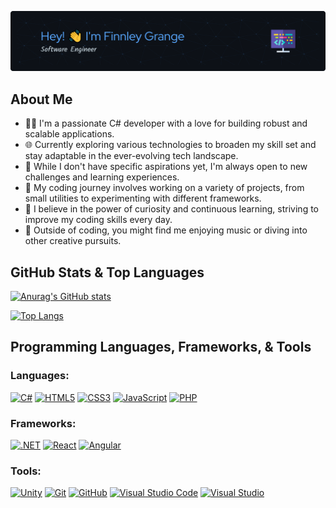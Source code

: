 ![Header](./finnleygrange.png)

## About Me

- 👨‍💻 I'm a passionate C# developer with a love for building robust and scalable applications.
- 🌐 Currently exploring various technologies to broaden my skill set and stay adaptable in the ever-evolving tech landscape.
- 🚀 While I don't have specific aspirations yet, I'm always open to new challenges and learning experiences.
- 🎯 My coding journey involves working on a variety of projects, from small utilities to experimenting with different frameworks.
- 🌟 I believe in the power of curiosity and continuous learning, striving to improve my coding skills every day.
- 🎸 Outside of coding, you might find me enjoying music or diving into other creative pursuits.

## GitHub Stats & Top Languages

[![Anurag's GitHub stats](https://github-readme-stats.vercel.app/api?username=finnleygrange&theme=github_dark&rank_icon=github&card_width=450px)](https://github.com/anuraghazra/github-readme-stats)

[![Top Langs](https://github-readme-stats.vercel.app/api/top-langs/?username=finnleygrange&theme=github_dark&card_width=450px)](https://github.com/anuraghazra/github-readme-stats)

## Programming Languages, Frameworks, & Tools

### Languages:
[![C#](https://img.shields.io/badge/C%23-%23239120.svg?style=for-the-badge&logo=c-sharp&logoColor=white)](https://docs.microsoft.com/en-us/dotnet/csharp/)
[![HTML5](https://img.shields.io/badge/HTML5-%23E34F26.svg?style=for-the-badge&logo=html5&logoColor=white)](https://developer.mozilla.org/en-US/docs/Web/Guide/HTML/HTML5)
[![CSS3](https://img.shields.io/badge/CSS3-%231572B6.svg?style=for-the-badge&logo=css3&logoColor=white)](https://developer.mozilla.org/en-US/docs/Web/CSS)
[![JavaScript](https://img.shields.io/badge/JavaScript-%23323330.svg?style=for-the-badge&logo=javascript&logoColor=%23F7DF1E)](https://developer.mozilla.org/en-US/docs/Web/JavaScript)
[![PHP](https://img.shields.io/badge/PHP-%23777BB4.svg?style=for-the-badge&logo=php&logoColor=white)](https://www.php.net/)

### Frameworks:
[![.NET](https://img.shields.io/badge/.NET-%235C2D91.svg?style=for-the-badge&logo=.net&logoColor=white)](https://dotnet.microsoft.com/)
[![React](https://img.shields.io/badge/React-%2361DAFB.svg?style=for-the-badge&logo=react&logoColor=white)](https://reactjs.org/)
[![Angular](https://img.shields.io/badge/Angular-%23DD0031.svg?style=for-the-badge&logo=angular&logoColor=white)](https://angular.io/)

### Tools:
[![Unity](https://img.shields.io/badge/Unity-%23000000.svg?style=for-the-badge&logo=unity&logoColor=white)](https://unity.com/)
[![Git](https://img.shields.io/badge/Git-%23F05032.svg?style=for-the-badge&logo=git&logoColor=white)](https://git-scm.com/)
[![GitHub](https://img.shields.io/badge/GitHub-%23121011.svg?style=for-the-badge&logo=github&logoColor=white)](https://github.com/)
[![Visual Studio Code](https://img.shields.io/badge/VS%20Code-%23007ACC.svg?style=for-the-badge&logo=visual-studio-code&logoColor=white)](https://code.visualstudio.com/)
[![Visual Studio](https://img.shields.io/badge/Visual%20Studio-%235C2D91.svg?style=for-the-badge&logo=visual-studio&logoColor=white)](https://visualstudio.microsoft.com/)
<!-- Add or remove badges as needed -->


<!--
**finnleygrange/finnleygrange** is a ✨ _special_ ✨ repository because its `README.md` (this file) appears on your GitHub profile.

Here are some ideas to get you started:

- 🔭 I’m currently working on ...
- 🌱 I’m currently learning ...
- 👯 I’m looking to collaborate on ...
- 🤔 I’m looking for help with ...
- 💬 Ask me about ...
- 📫 How to reach me: ...
- 😄 Pronouns: ...
- ⚡ Fun fact: ...
-->
